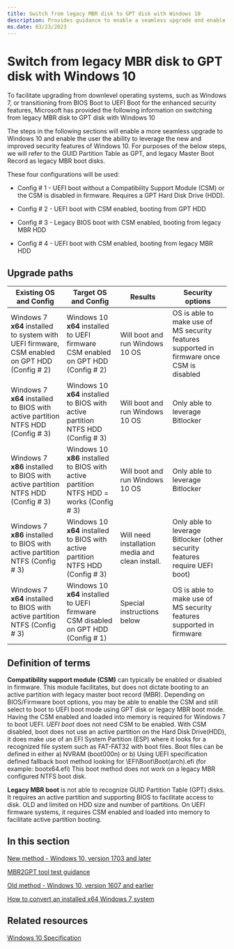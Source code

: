 ```yaml
---
title: Switch from legacy MBR disk to GPT disk with Windows 10
description: Provides guidance to enable a seamless upgrade and enable the user to leverage new and improved security features of Windows 10.
ms.date: 03/23/2023
---
```


# Switch from legacy MBR disk to GPT disk with Windows 10

To facilitate upgrading from downlevel operating systems, such as Windows 7, or transitioning from BIOS Boot to UEFI Boot for the enhanced security features, Microsoft has provided the following information on switching from legacy MBR disk to GPT disk with Windows 10

The steps in the following sections will enable a more seamless upgrade to Windows 10 and enable the user the ability to leverage the new and improved security features of Windows 10. For purposes of the below steps, we will refer to the GUID Partition Table as GPT, and legacy Master Boot Record as legacy MBR boot disks.

These four configurations will be used:

- Config \# 1 - UEFI boot without a Compatibility Support Module (CSM) or the CSM is disabled in firmware. Requires a GPT Hard Disk Drive (HDD).

- Config \# 2 - UEFI boot with CSM enabled, booting from GPT HDD

- Config \# 3 - Legacy BIOS boot with CSM enabled, booting from legacy MBR HDD

- Config \# 4 - UEFI boot with CSM enabled, booting from legacy MBR HDD

## Upgrade paths

| Existing OS and Config | Target OS and Config | Results | Security options |
|--|--|--|--|
| Windows 7 **x64** installed to system with UEFI firmware, CSM enabled on GPT HDD (Config \# 2) | Windows 10 **x64** installed to UEFI firmware CSM enabled on GPT HDD (Config \# 2) | Will boot and run Windows 10 OS | OS is able to make use of MS security features supported in firmware once CSM is disabled |
| Windows 7 **x64** installed to BIOS with active partition NTFS HDD (Config \# 3) | Windows 10 **x64** installed to BIOS with active partition NTFS HDD (Config \# 3) | Will boot and run Windows 10 OS | Only able to leverage Bitlocker |
| Windows 7 **x86** installed to BIOS with active partition NTFS HDD (Config \# 3) | Windows 10 **x86** installed to BIOS with active partition NTFS HDD = works (Config \# 3) | Will boot and run Windows 10 OS | Only able to leverage Bitlocker |
| Windows 7 **x86** installed to BIOS with active partition NTFS (Config \# 3) | Windows 10 **x64** installed to BIOS with active partition NTFS HDD (Config \# 3) | Will need installation media and clean install. | Only able to leverage Bitlocker (other security features require UEFI boot) |
| Windows 7 **x64** installed to BIOS with active partition NTFS (Config \# 3) | Windows 10 **x64** installed to UEFI firmware CSM disabled on GPT HDD (Config \# 1) | Special instructions below | OS is able to make use of MS security features supported in firmware |

## Definition of terms

**Compatibility support module (CSM)** can typically be enabled or disabled in firmware. This module facilitates, but does not dictate booting to an active partition with legacy master boot record (MBR). Depending on BIOS/Firmware boot options, you may be able to enable the CSM and still select to boot to UEFI boot mode using GPT disk or legacy MBR boot mode. Having the CSM enabled and loaded into memory is required for Windows 7 to boot UEFI.
*UEFI boot* does not need CSM to be enabled. With CSM disabled, boot does not use an active partition on the Hard Disk Drive(HDD), it does make use of an EFI System Partition (ESP) where it looks for a recognized file system such as FAT-FAT32 with boot files. Boot files can be defined in either a) NVRAM (boot000n) or b) Using UEFI specification defined fallback boot method looking for \\EFI\\Boot\\Boot(arch).efi (for example: bootx64.efi) This boot method does not work on a legacy MBR configured NTFS boot disk.

**Legacy MBR boot** is not able to recognize GUID Partition Table (GPT) disks. It requires an active partition and supporting BIOS to facilitate access to disk. OLD and limited on HDD size and number of partitions. On UEFI firmware systems, it requires CSM enabled and loaded into memory to facilitate active partition booting.

## In this section

[New method - Windows 10, version 1703 and later](new-method--windows-10--version-1703-and-later.md)

[MBR2GPT tool test guidance](mbr2gpt-tool-test-guidance.md)

[Old method - Windows 10, version 1607 and earlier](old-method--windows-10--version-1607-and-earlier.md)

[How to convert an installed x64 Windows 7 system](how-to-convert-an-installed-x64-windows-7.md)

## Related resources

[Windows 10 Specification](https://www.microsoft.com/windows/Windows-10-specifications)
